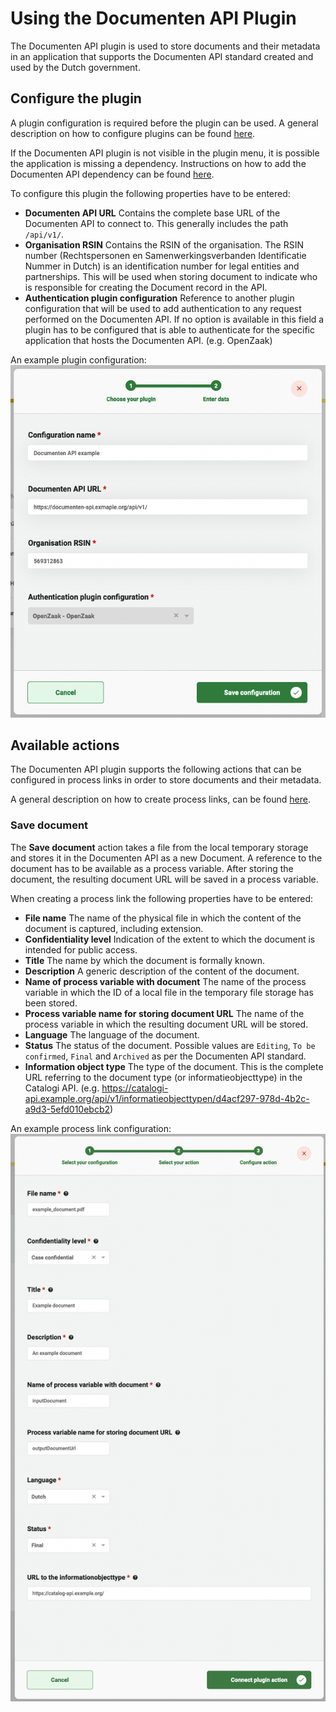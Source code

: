 # Using the Documenten API Plugin

The Documenten API plugin is used to store documents and their metadata in an application that supports the
Documenten API standard created and used by the Dutch government.

## Configure the plugin

A plugin configuration is required before the plugin can be used. A general description on how to configure
plugins can be found [here](../configure-plugin.md).

If the Documenten API plugin is not visible in the plugin menu, it is possible the application is missing a dependency.
Instructions on how to add the Documenten API dependency can be found
[here](/valtimo-implementation/modules/documenten-api.md).

To configure this plugin the following properties have to be entered:
- **Documenten API URL** Contains the complete base URL of the Documenten API to connect to. This 
generally includes the path `/api/v1/`.
- **Organisation RSIN** Contains the RSIN of the organisation. The RSIN number (Rechtspersonen en 
Samenwerkingsverbanden Identificatie Nummer in Dutch) is an identification number for legal entities and partnerships.
This will be used when storing document to indicate who is responsible for creating the Document record in the API.
- **Authentication plugin configuration** Reference to another plugin configuration that will be used to add 
authentication to any request performed on the Documenten API. If no option is available in this field a plugin has to 
be configured that is able to authenticate for the specific application that hosts the Documenten API. (e.g. OpenZaak)

An example plugin configuration:
![example plugin configuration](img/configure-plugin.png)

## Available actions

The Documenten API plugin supports the following actions that can be configured in process links in order to store 
documents and their metadata. 

A general description on how to create process links, can be found [here](../create-process-link.md).

### Save document

The **Save document** action takes a file from the local temporary storage and stores it in the Documenten API as a new 
Document. A reference to the document has to be available as a process variable. After storing the 
document, the resulting document URL will be saved in a process variable.

When creating a process link the following properties have to be entered:
- **File name** The name of the physical file in which the content of the document is captured, including extension.
- **Confidentiality level** Indication of the extent to which the document is intended for public access.
- **Title** The name by which the document is formally known.
- **Description** A generic description of the content of the document.
- **Name of process variable with document** The name of the process variable in which the ID of a local file in the 
temporary file storage has been stored.  
- **Process variable name for storing document URL** The name of the process variable in which the resulting document URL 
will be stored.
- **Language** The language of the document.
- **Status** The status of the document. Possible values are `Editing`, `To be confirmed`, `Final` and `Archived` as per 
the Documenten API standard.
- **Information object type** The type of the document. This is the complete URL referring to the document 
type (or informatieobjecttype) in the Catalogi API. (e.g. https://catalogi-api.example.org/api/v1/informatieobjecttypen/d4acf297-978d-4b2c-a9d3-5efd010ebcb2)

An example process link configuration:
![Generate document process link](img/save-document-configuration.png)
